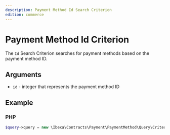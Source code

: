 ```yaml
---
description: Payment Method Id Search Criterion
edition: commerce
---
```


# Payment Method Id Criterion

The `Id` Search Criterion searches for payment methods based on the payment method ID.

## Arguments

- `id` - integer that represents the payment method ID

## Example

### PHP

``` php
$query->query = new \Ibexa\Contracts\Payment\PaymentMethod\Query\Criterion\Id(2);
```
